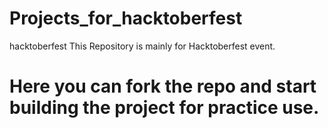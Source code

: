 # Projects_for_hacktoberfest
hacktoberfest
This Repository is mainly for Hacktoberfest event.

# Here you can fork the repo and start building the project for practice use.

